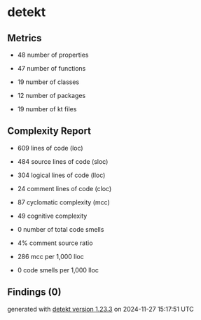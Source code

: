 # detekt

## Metrics

* 48 number of properties

* 47 number of functions

* 19 number of classes

* 12 number of packages

* 19 number of kt files

## Complexity Report

* 609 lines of code (loc)

* 484 source lines of code (sloc)

* 304 logical lines of code (lloc)

* 24 comment lines of code (cloc)

* 87 cyclomatic complexity (mcc)

* 49 cognitive complexity

* 0 number of total code smells

* 4% comment source ratio

* 286 mcc per 1,000 lloc

* 0 code smells per 1,000 lloc

## Findings (0)

generated with [detekt version 1.23.3](https://detekt.dev/) on 2024-11-27 15:17:51 UTC
